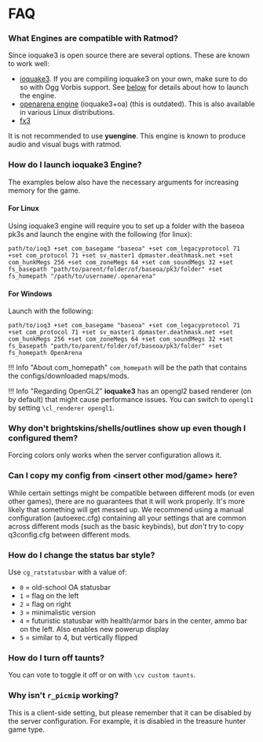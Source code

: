 # FAQ

### What Engines are compatible with Ratmod?

Since ioquake3 is open source there are several options. These are known to work well:

- [ioquake3](https://github.com/ioquake/ioq3). If you are compiling ioquake3 on your own, make sure to do so with Ogg Vorbis support. See [below](#how-do-i-launch-ioquake3-engine) for details about how to launch the engine.
- [openarena engine](http://openarena.ws/download.php) (ioquake3+oa) (this is outdated). This is also available in various Linux distributions.
- [fx3](http://www.h4l-group.de/pub/Q3_engines/fX3/client/for_OA/)

It is not recommended to use **yuengine**. This engine is known to produce audio and visual bugs with ratmod.

### How do I launch ioquake3 Engine?

The examples below also have the necessary arguments for increasing memory for the game.

#### For Linux

Using ioquake3 engine will require you to set up a folder with the baseoa pk3s and launch the engine with the following (for linux): 

`path/to/ioq3 +set com_basegame "baseoa" +set com_legacyprotocol 71 +set com_protocol 71 +set sv_master1 dpmaster.deathmask.net +set com_hunkMegs 256 +set com_zoneMegs 64 +set com_soundMegs 32 +set fs_basepath "path/to/parent/folder/of/baseoa/pk3/folder" +set fs_homepath "/path/to/username/.openarena"`

#### For Windows

Launch with the following:

`path/to/ioq3 +set com_basegame "baseoa" +set com_legacyprotocol 71 +set com_protocol 71 +set sv_master1 dpmaster.deathmask.net +set com_hunkMegs 256 +set com_zoneMegs 64 +set com_soundMegs 32 +set fs_basepath "path/to/parent/folder/of/baseoa/pk3/folder" +set fs_homepath OpenArena`

!!! Info "About com_homepath"
    `com_homepath` will be the path that contains the configs/downloaded maps/mods.

!!! Info "Regarding OpenGL2"
    **ioquake3** has an opengl2 based renderer (on by default) that might cause performance issues. You can switch to `opengl1` by setting `\cl_renderer opengl1`. 

### Why don't brightskins/shells/outlines show up even though I configured them?

Forcing colors only works when the server configuration allows it.

### Can I copy my config from <insert other mod/game\> here?

While certain settings might be compatible between different mods (or even other games), there are no guarantees that it will work properly. It's more likely that something will get messed up. We recommend using a manual configuration (autoexec.cfg) containing all your settings that are common across different mods (such as the basic keybinds), but *don't* try to copy q3config.cfg between different mods.

### How do I change the status bar style?

Use `cg_ratstatusbar` with a value of:

- `0` = old-school OA statusbar
- `1` = flag on the left
- `2` = flag on right
- `3` = minimalistic version
- `4` = futuristic statusbar with health/armor bars in the center, ammo bar on the left. Also enables new powerup display
- `5` = similar to 4, but vertically flipped

### How do I turn off taunts?

You can vote to toggle it off or on with `\cv custom taunts`.

### Why isn't `r_picmip` working?

This is a client-side setting, but please remember that it can be disabled by the server configuration. For example, it is disabled in the treasure hunter game type.

